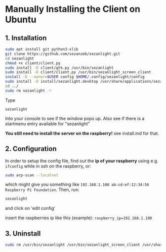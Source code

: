 # Manually Installing the Client on Ubuntu

## 1. Installation

```Bash
sudo apt install git python3-xlib
git clone https://github.com/sezanzeb/sezanlight.git
cd sezanlight
chmod +x client/client.py
sudo install -D client/gtk.py /usr/bin/sezanlight
sudo install -D client/client.py /usr/bin/sezanlight_screen_client
install -D --owner=$USER config $HOME/.config/sezanlight/config
sudo install -D install/sezanlight.desktop /usr/share/applications/sezanlight.desktop
cd ../
sudo rm sezanlight -r
```

Type

```
sezanlight
```

Into your console to see if the window pops up. Also see if there is a startmenu entry available for "sezanlight"

**You still need to install the server on the raspberry!** see install.md for that.

## 2. Configuration

In order to setup the config file, find out the **ip of your raspberry** using e.g. `ifconfig` while in ssh on the raspberry, or:

```Bash
sudo arp-scan --localnet
```

which might give you something like `192.168.1.100 ab:cd:ef:12:34:56 Raspberry Pi Foundation`. Then, run:

```Bash
sezanlight
```

and click on 'edit config'

insert the raspberries ip like this (example): `raspberry_ip=192.168.1.100`

## 3. Uninstall

```Bash
sudo rm /usr/bin/sezanlight /usr/bin/sezanlight_screen_client /usr/share/applications/sezanlight.desktop ~/.config/sezanlight -r
```